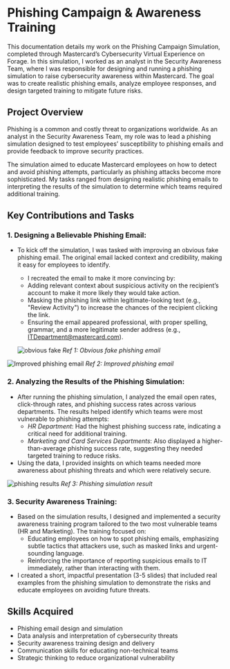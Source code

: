 # Phishing Campaign & Awareness Training

This documentation details my work on the Phishing Campaign Simulation, completed through Mastercard’s Cybersecurity Virtual Experience on Forage. In this simulation, I worked as an analyst in the Security Awareness Team, where I was responsible for designing and running a phishing simulation to raise cybersecurity awareness within Mastercard. The goal was to create realistic phishing emails, analyze employee responses, and design targeted training to mitigate future risks.

## Project Overview

Phishing is a common and costly threat to organizations worldwide. As an analyst in the Security Awareness Team, my role was to lead a phishing simulation designed to test employees’ susceptibility to phishing emails and provide feedback to improve security practices.

The simulation aimed to educate Mastercard employees on how to detect and avoid phishing attempts, particularly as phishing attacks become more sophisticated. My tasks ranged from designing realistic phishing emails to interpreting the results of the simulation to determine which teams required additional training.

## Key Contributions and Tasks

### 1. Designing a Believable Phishing Email:

- To kick off the simulation, I was tasked with improving an obvious fake phishing email. The original email lacked context and credibility, making it easy for employees to identify.
    - I recreated the email to make it more convincing by:
    - Adding relevant context about suspicious activity on the recipient’s account to make it more likely they would take action.
    - Masking the phishing link within legitimate-looking text (e.g., "Review Activity") to increase the chances of the recipient clicking the link.
    - Ensuring the email appeared professional, with proper spelling, grammar, and a more legitimate sender address (e.g., ITDepartment@mastercard.com).

  ![obvious fake](https://github.com/user-attachments/assets/58f015c8-34ab-4287-a601-61339f47a751)
  *Ref 1: Obvious fake phishing email*


 ![Improved phishing email](https://github.com/user-attachments/assets/827487e1-0e92-45ce-b46c-6d2e5cde6b52)
*Ref 2: Improved phishing email*

### 2. Analyzing the Results of the Phishing Simulation:

- After running the phishing simulation, I analyzed the email open rates, click-through rates, and phishing success rates across various departments. The results helped identify which teams were most vulnerable to phishing attempts:
    - *HR Department*: Had the highest phishing success rate, indicating a critical need for additional training.
    - *Marketing and Card Services Departments*: Also displayed a higher-than-average phishing success rate, suggesting they needed targeted training to reduce risks.
- Using the data, I provided insights on which teams needed more awareness about phishing threats and which were relatively secure.

 ![phishing results](https://github.com/user-attachments/assets/e71afe44-2f96-47a2-9c70-33679264a00f)
*Ref 3: Phishing simulation result*

### 3. Security Awareness Training:

- Based on the simulation results, I designed and implemented a security awareness training program tailored to the two most vulnerable teams (HR and Marketing). The training focused on:
    - Educating employees on how to spot phishing emails, emphasizing subtle tactics that attackers use, such as masked links and urgent-sounding language.
    - Reinforcing the importance of reporting suspicious emails to IT immediately, rather than interacting with them.
- I created a short, impactful presentation (3-5 slides) that included real examples from the phishing simulation to demonstrate the risks and educate employees on avoiding future threats.

## Skills Acquired

- Phishing email design and simulation
- Data analysis and interpretation of cybersecurity threats
- Security awareness training design and delivery
- Communication skills for educating non-technical teams
- Strategic thinking to reduce organizational vulnerability
